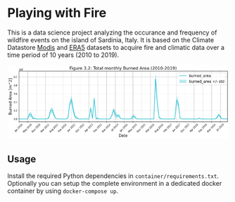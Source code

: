 # Playing with Fire

This is a data science project analyzing the occurance and frequency of wildfire events on the island of Sardinia, Italy. It is based on the Climate Datastore [Modis](https://cds.climate.copernicus.eu/cdsapp#!/dataset/satellite-fire-burned-area?tab=overview) and [ERA5](https://cds.climate.copernicus.eu/cdsapp#!/dataset/reanalysis-era5-single-levels-monthly-means?tab=overview) datasets to acquire fire and climatic data over a time period of 10 years (2010 to 2019).

<p align="center">
  <img src="assets/preview.jpg">
</p>

## Usage
Install the required Python dependencies in `container/requirements.txt`. Optionally you can setup the complete environment in a dedicated docker container by using `docker-compose up`.

